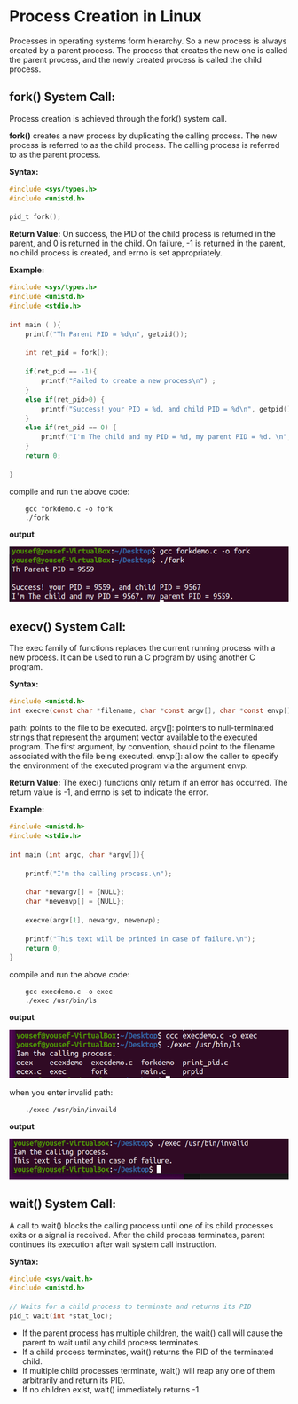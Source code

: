 # Process Creation in Linux

Processes in operating systems form hierarchy. So a new process is always created by a parent process. The process that creates the new one is called the parent process, and the newly created process is called the child process.

## fork() System Call:
Process creation is achieved through the fork() system call.

**fork()** creates a new process by duplicating the calling process. The new process is referred to as the child process. The calling process is referred to as the parent process.

**Syntax:**
```c
#include <sys/types.h>
#include <unistd.h>

pid_t fork();
```

**Return Value:**
On success, the PID of the child process is returned in the parent, and 0 is returned in the child. On failure, -1 is returned in the parent, no child process is created, and errno is set appropriately.


**Example:**
```c
#include <sys/types.h>
#include <unistd.h>
#include <stdio.h>

int main ( ){
    printf("Th Parent PID = %d\n", getpid());

    int ret_pid = fork();

    if(ret_pid == -1){
        printf("Failed to create a new process\n") ;
    }
    else if(ret_pid>0) {
        printf("Success! your PID = %d, and child PID = %d\n", getpid(), ret_pid) ;
    }
    else if(ret_pid == 0) {
        printf("I'm The child and my PID = %d, my parent PID = %d. \n", getpid()getppid()) ;
    }
    return 0;

}
```
compile and run the above code:
```console
    gcc forkdemo.c -o fork
    ./fork
```

**output**

![alt text](image.png)

## execv() System Call:
The exec family of functions replaces the current running process with a new process. It can be used to run a C program by using another C program.

**Syntax:**
```c
#include <unistd.h>
int execve(const char *filename, char *const argv[], char *const envp[]); 
```
path: points to the file to be executed. 
argv[]: pointers to null-terminated strings that represent the argument vector available to the executed program. The first argument, by convention, should point to the filename associated with the file being executed.
envp[]: allow the caller to specify the environment of the executed program via the argument envp. 

**Return Value:**
The exec() functions only return if an error has occurred. The return value is -1, and errno is set to indicate the error. 

**Example:**
```c
#include <unistd.h>
#include <stdio.h>

int main (int argc, char *argv[]){
    
    printf("I'm the calling process.\n");

    char *newargv[] = {NULL};
    char *newenvp[] = {NULL};

    execve(argv[1], newargv, newenvp);

    printf("This text will be printed in case of failure.\n");
    return 0;
}
```
compile and run the above code:

```console
    gcc execdemo.c -o exec
    ./exec /usr/bin/ls
```

**output**

![alt text](image-1.png)

when you enter invalid path:

```console
    ./exec /usr/bin/invaild
```
**output**

![alt text](image-2.png)

## wait() System Call:
A call to wait() blocks the calling process until one of its child processes exits or a signal is received. After the child process terminates, parent continues its execution after wait system call instruction.

**Syntax:**
```c
#include <sys/wait.h>
#include <unistd.h>

// Waits for a child process to terminate and returns its PID
pid_t wait(int *stat_loc); 
```

- If the parent process has multiple children, the wait() call will cause the parent to wait until any child process terminates.
- If a child process terminates, wait() returns the PID of the terminated child.
- If multiple child processes terminate, wait() will reap any one of them arbitrarily and return its PID.
- If no children exist, wait() immediately returns -1.

